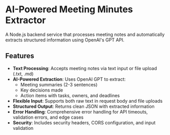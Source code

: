# AI-Powered Meeting Minutes Extractor

A Node.js backend service that processes meeting notes and automatically extracts structured information using OpenAI's GPT API.

## Features

- **Text Processing**: Accepts meeting notes via text input or file upload (.txt, .md)
- **AI-Powered Extraction**: Uses OpenAI GPT to extract:
  - Meeting summaries (2-3 sentences)
  - Key decisions made
  - Action items with tasks, owners, and deadlines
- **Flexible Input**: Supports both raw text in request body and file uploads
- **Structured Output**: Returns clean JSON with extracted information
- **Error Handling**: Comprehensive error handling for API timeouts, validation errors, and edge cases
- **Security**: Includes security headers, CORS configuration, and input validation